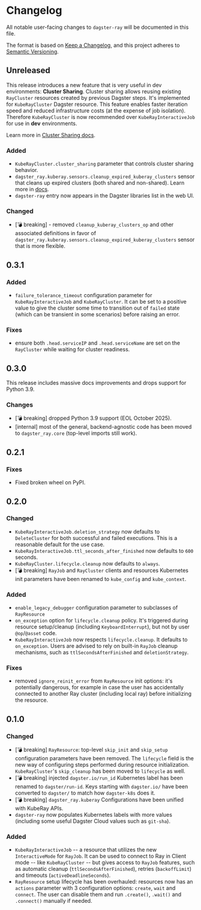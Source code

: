 # Changelog

All notable user-facing changes to `dagster-ray` will be documented in this file.

The format is based on [Keep a Changelog](https://keepachangelog.com/en/1.1.0/),
and this project adheres to [Semantic Versioning](https://semver.org/spec/v2.0.0.html).

## Unreleased

This release introduces a new feature that is very useful in dev environments: **Cluster Sharing**. Cluster sharing allows reusing existing `RayCluster` resources created by previous Dagster steps. It's implemented for `KubeRayCluster` Dagster resource. This feature enables faster iteration speed and reduced infrastructure costs (at the expense of job isolation). Therefore `KubeRayCluster` is now recommended over `KubeRayInteractiveJob` for use in **dev** environments.

Learn more in [Cluster Sharing docs](tutorial/kuberay.md/#cluster-sharing).

### Added
- `KubeRayCluster.cluster_sharing` parameter that controls cluster sharing behavior.
- `dagster_ray.kuberay.sensors.cleanup_expired_kuberay_clusters` sensor that cleans up expired clusters (both shared and non-shared). Learn more in [docs](api/kuberay.md#dagster_ray.kuberay.sensors.cleanup_expired_kuberay_clusters).
- `dagster-ray` entry now appears in the Dagster libraries list in the web UI.

### Changed
- [:bomb: breaking] - removed `cleanup_kuberay_clusters_op` and other associated definitions in favor of `dagster_ray.kuberay.sensors.cleanup_expired_kuberay_clusters` sensor that is more flexible.

## 0.3.1

### Added
- `failure_tolerance_timeout` configuration parameter for `KubeRayInteractiveJob` and `KubeRayCluster`. It can be set to a positive value to give the cluster some time to transition out of `failed` state (which can be transient in some scenarios) before raising an error.

### Fixes
- ensure both `.head.serviceIP` and `.head.serviceName` are set on the `RayCluster` while waiting for cluster readiness.

## 0.3.0

This release includes massive docs improvements and drops support for Python 3.9.

### Changes

- [:bomb: breaking] dropped Python 3.9 support (EOL October 2025).
- [internal] most of the general, backend-agnostic code has been moved to `dagster_ray.core` (top-level imports still work).

## 0.2.1

### Fixes

- Fixed broken wheel on PyPI.

## 0.2.0

### Changed
- `KubeRayInteractiveJob.deletion_strategy` now defaults to `DeleteCluster` for both successful and failed executions. This is a reasonable default for the use case.
- `KubeRayInteractiveJob.ttl_seconds_after_finished` now defaults to `600` seconds.
- `KubeRayCluster.lifecycle.cleanup` now defaults to `always`.
- [:bomb: breaking] `RayJob` and `RayCluster` clients and resources Kubernetes init parameters have been renamed to `kube_config` and `kube_context`.

### Added
- `enable_legacy_debugger` configuration parameter to subclasses of `RayResource`
- `on_exception` option for `lifecycle.cleanup` policy. It's triggered during resource setup/cleanup (including `KeyboardInterrupt`), but not by user `@op`/`@asset` code.
- `KubeRayInteractiveJob` now respects `lifecycle.cleanup`. It defaults to `on_exception`. Users are advised to rely on built-in `RayJob` cleanup mechanisms, such as `ttlSecondsAfterFinished` and `deletionStrategy`.

### Fixes
- removed `ignore_reinit_error` from `RayResource` init options: it's potentially dangerous, for example in case the user has accidentally connected to another Ray cluster (including local ray) before initializing the resource.

## 0.1.0

### Changed
- [:bomb: breaking] `RayResource`: top-level `skip_init` and `skip_setup` configuration parameters have been removed. The `lifecycle` field is the new way of configuring steps performed during resource initialization. `KubeRayCluster`'s `skip_cleanup` has been moved to `lifecycle` as well.
- [:bomb: breaking] injected `dagster.io/run_id` Kubernetes label has been renamed to `dagster/run-id`. Keys starting with `dagster.io/` have been converted to `dagster/` to match how `dagster-k8s` does it.
- [:bomb: breaking] `dagster_ray.kuberay` Configurations have been unified with KubeRay APIs.
- `dagster-ray` now populates Kubernetes labels with more values (including some useful Dagster Cloud values such as `git-sha`).

### Added
- `KubeRayInteractiveJob` -- a resource that utilizes the new `InteractiveMode` for `RayJob`. It can be used to connect to Ray in Client mode -- like `KubeRayCluster` -- but gives access to `RayJob` features, such as automatic cleanup (`ttlSecondsAfterFinished`), retries (`backoffLimit`) and timeouts (`activeDeadlineSeconds`).
- `RayResource` setup lifecycle has been overhauled: resources now has an `actions` parameter with 3 configuration options: `create`, `wait` and `connect`. The user can disable them and run `.create()`, `.wait()` and `.connect()` manually if needed.
